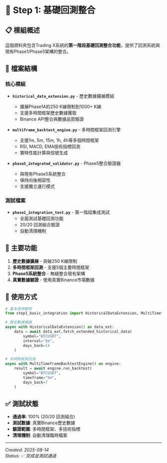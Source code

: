 # 🎯 Step 1: 基礎回測整合

## 📋 模組概述

這個資料夾包含Trading X系統的**第一階段基礎回測整合功能**，提供了回測系統與現有Phase1/Phase5架構的整合。

## 📁 檔案結構

### 核心模組
- **`historical_data_extension.py`** - 歷史數據擴展模組
  - 擴展Phase1A的250 K線限制到1000+ K線
  - 支援多時間框架歷史數據獲取
  - Binance API整合與數據品質驗證

- **`multiframe_backtest_engine.py`** - 多時間框架回測引擎
  - 支援1m, 5m, 15m, 1h, 4h等多個時間框架
  - RSI, MACD, EMA技術指標回測
  - 實時性能計算與信號生成

- **`phase5_integrated_validator.py`** - Phase5整合驗證器
  - 與現有Phase5系統整合
  - 保持向後相容性
  - 支援獨立運行模式

### 測試檔案
- **`phase1_integration_test.py`** - 第一階段集成測試
  - 全面測試基礎回測功能
  - 20/20 回測組合驗證
  - 自動清理機制

## 🎯 主要功能

1. **歷史數據擴展** - 突破250 K線限制
2. **多時間框架回測** - 支援5個主要時間框架
3. **Phase5系統整合** - 無縫整合現有架構
4. **真實數據驗證** - 使用真實Binance市場數據

## 🚀 使用方式

```python
# 基本使用範例
from step1_basic_integration import HistoricalDataExtension, MultiTimeframeBacktestEngine

# 歷史數據擴展
async with HistoricalDataExtension() as data_ext:
    data = await data_ext.fetch_extended_historical_data(
        symbol="BTCUSDT", 
        interval="5m", 
        days_back=14
    )

# 多時間框架回測
async with MultiTimeframeBacktestEngine() as engine:
    result = await engine.run_backtest(
        symbol="BTCUSDT",
        timeframe="5m", 
        days_back=7
    )
```

## ✅ 測試狀態

- **通過率**: 100% (20/20 回測組合)
- **測試數據**: 真實Binance歷史數據
- **驗證範圍**: 多時間框架、多技術指標
- **清理機制**: 自動清理臨時檔案

---

*Created: 2025-08-14*  
*Status: ✅ 完成並測試通過*
